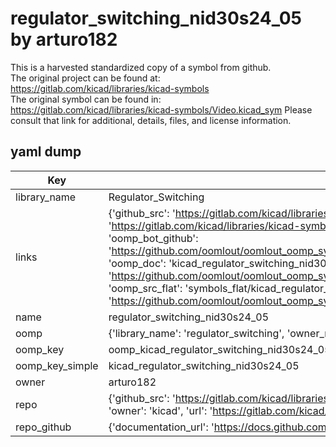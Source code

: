 # regulator_switching_nid30s24_05 by arturo182  
This is a harvested standardized copy of a symbol from github.  
The original project can be found at:  
https://gitlab.com/kicad/libraries/kicad-symbols  
The original symbol can be found in:
https://gitlab.com/kicad/libraries/kicad-symbols/Video.kicad_sym
Please consult that link for additional, details, files, and license information.  
## yaml dump  
| Key | Value |  
| --- | --- |  
| library_name | Regulator_Switching |  
| links | {'github_src': 'https://gitlab.com/kicad/libraries/kicad-symbols/Video.kicad_sym', 'github_src_repo': 'https://gitlab.com/kicad/libraries/kicad-symbols', 'oomp_bot': 'kicad_regulator_switching_nid30s24_05/working', 'oomp_bot_github': 'https://github.com/oomlout/oomlout_oomp_symbol_bot/tree/main/kicad_regulator_switching_nid30s24_05/working', 'oomp_doc': 'kicad_regulator_switching_nid30s24_05/working', 'oomp_doc_github': 'https://github.com/oomlout/oomlout_oomp_symbol_doc/tree/main/kicad_regulator_switching_nid30s24_05/working', 'oomp_src_flat': 'symbols_flat/kicad_regulator_switching_nid30s24_05/working', 'oomp_src_flat_github': 'https://github.com/oomlout/oomlout_oomp_symbol_src/tree/main/kicad_regulator_switching_nid30s24_05/working'} |  
| name | regulator_switching_nid30s24_05 |  
| oomp | {'library_name': 'regulator_switching', 'owner_name': 'kicad', 'symbol_name': 'regulator_switching_nid30s24_05'} |  
| oomp_key | oomp_kicad_regulator_switching_nid30s24_05 |  
| oomp_key_simple | kicad_regulator_switching_nid30s24_05 |  
| owner | arturo182 |  
| repo | {'github_src': 'https://gitlab.com/kicad/libraries/kicad-symbols/Video.kicad_sym', 'name': 'libraries/kicad-symbols', 'owner': 'kicad', 'url': 'https://gitlab.com/kicad/libraries/kicad-symbols'} |  
| repo_github | {'documentation_url': 'https://docs.github.com/rest/repos/repos#get-a-repository', 'message': 'Not Found'} |  

